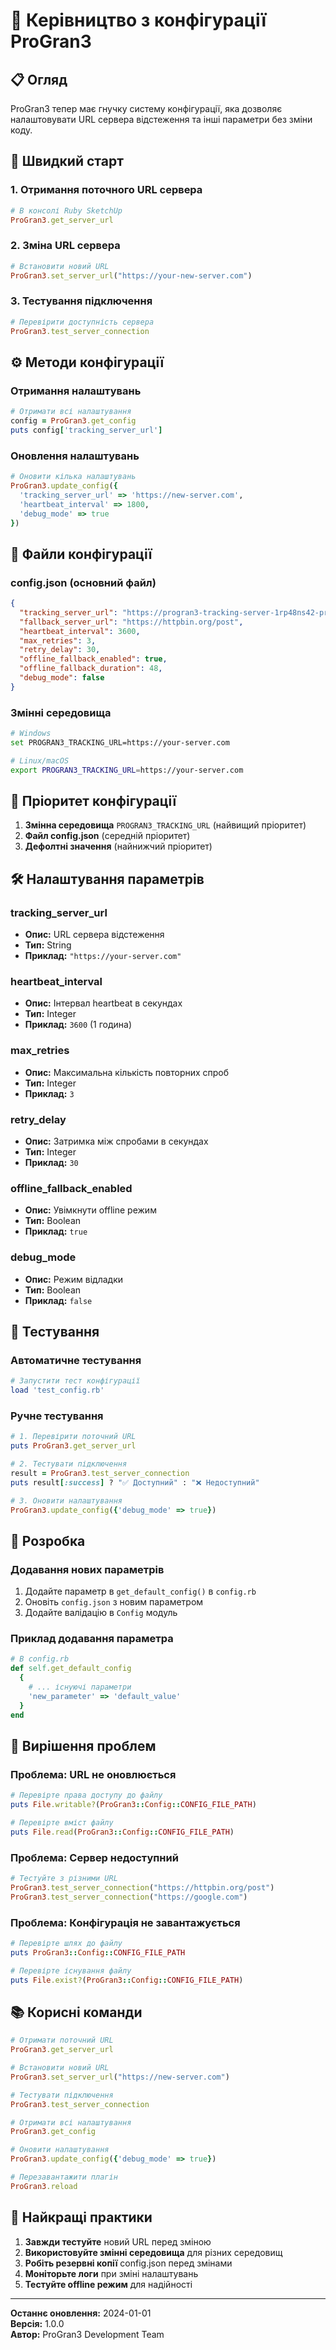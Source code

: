 # 🔧 Керівництво з конфігурації ProGran3

## 📋 Огляд

ProGran3 тепер має гнучку систему конфігурації, яка дозволяє налаштовувати URL сервера відстеження та інші параметри без зміни коду.

## 🚀 Швидкий старт

### 1. Отримання поточного URL сервера
```ruby
# В консолі Ruby SketchUp
ProGran3.get_server_url
```

### 2. Зміна URL сервера
```ruby
# Встановити новий URL
ProGran3.set_server_url("https://your-new-server.com")
```

### 3. Тестування підключення
```ruby
# Перевірити доступність сервера
ProGran3.test_server_connection
```

## ⚙️ Методи конфігурації

### **Отримання налаштувань**
```ruby
# Отримати всі налаштування
config = ProGran3.get_config
puts config['tracking_server_url']
```

### **Оновлення налаштувань**
```ruby
# Оновити кілька налаштувань
ProGran3.update_config({
  'tracking_server_url' => 'https://new-server.com',
  'heartbeat_interval' => 1800,
  'debug_mode' => true
})
```

## 📁 Файли конфігурації

### **config.json** (основний файл)
```json
{
  "tracking_server_url": "https://progran3-tracking-server-1rp48ns42-provis3ds-projects.vercel.app",
  "fallback_server_url": "https://httpbin.org/post",
  "heartbeat_interval": 3600,
  "max_retries": 3,
  "retry_delay": 30,
  "offline_fallback_enabled": true,
  "offline_fallback_duration": 48,
  "debug_mode": false
}
```

### **Змінні середовища**
```bash
# Windows
set PROGRAN3_TRACKING_URL=https://your-server.com

# Linux/macOS
export PROGRAN3_TRACKING_URL=https://your-server.com
```

## 🔄 Пріоритет конфігурації

1. **Змінна середовища** `PROGRAN3_TRACKING_URL` (найвищий пріоритет)
2. **Файл config.json** (середній пріоритет)
3. **Дефолтні значення** (найнижчий пріоритет)

## 🛠️ Налаштування параметрів

### **tracking_server_url**
- **Опис:** URL сервера відстеження
- **Тип:** String
- **Приклад:** `"https://your-server.com"`

### **heartbeat_interval**
- **Опис:** Інтервал heartbeat в секундах
- **Тип:** Integer
- **Приклад:** `3600` (1 година)

### **max_retries**
- **Опис:** Максимальна кількість повторних спроб
- **Тип:** Integer
- **Приклад:** `3`

### **retry_delay**
- **Опис:** Затримка між спробами в секундах
- **Тип:** Integer
- **Приклад:** `30`

### **offline_fallback_enabled**
- **Опис:** Увімкнути offline режим
- **Тип:** Boolean
- **Приклад:** `true`

### **debug_mode**
- **Опис:** Режим відладки
- **Тип:** Boolean
- **Приклад:** `false`

## 🧪 Тестування

### **Автоматичне тестування**
```ruby
# Запустити тест конфігурації
load 'test_config.rb'
```

### **Ручне тестування**
```ruby
# 1. Перевірити поточний URL
puts ProGran3.get_server_url

# 2. Тестувати підключення
result = ProGran3.test_server_connection
puts result[:success] ? "✅ Доступний" : "❌ Недоступний"

# 3. Оновити налаштування
ProGran3.update_config({'debug_mode' => true})
```

## 🔧 Розробка

### **Додавання нових параметрів**
1. Додайте параметр в `get_default_config()` в `config.rb`
2. Оновіть `config.json` з новим параметром
3. Додайте валідацію в `Config` модуль

### **Приклад додавання параметра**
```ruby
# В config.rb
def self.get_default_config
  {
    # ... існуючі параметри
    'new_parameter' => 'default_value'
  }
end
```

## 🚨 Вирішення проблем

### **Проблема: URL не оновлюється**
```ruby
# Перевірте права доступу до файлу
puts File.writable?(ProGran3::Config::CONFIG_FILE_PATH)

# Перевірте вміст файлу
puts File.read(ProGran3::Config::CONFIG_FILE_PATH)
```

### **Проблема: Сервер недоступний**
```ruby
# Тестуйте з різними URL
ProGran3.test_server_connection("https://httpbin.org/post")
ProGran3.test_server_connection("https://google.com")
```

### **Проблема: Конфігурація не завантажується**
```ruby
# Перевірте шлях до файлу
puts ProGran3::Config::CONFIG_FILE_PATH

# Перевірте існування файлу
puts File.exist?(ProGran3::Config::CONFIG_FILE_PATH)
```

## 📚 Корисні команди

```ruby
# Отримати поточний URL
ProGran3.get_server_url

# Встановити новий URL
ProGran3.set_server_url("https://new-server.com")

# Тестувати підключення
ProGran3.test_server_connection

# Отримати всі налаштування
ProGran3.get_config

# Оновити налаштування
ProGran3.update_config({'debug_mode' => true})

# Перезавантажити плагін
ProGran3.reload
```

## 🎯 Найкращі практики

1. **Завжди тестуйте** новий URL перед зміною
2. **Використовуйте змінні середовища** для різних середовищ
3. **Робіть резервні копії** config.json перед змінами
4. **Моніторьте логи** при зміні налаштувань
5. **Тестуйте offline режим** для надійності

---

**Останнє оновлення:** 2024-01-01  
**Версія:** 1.0.0  
**Автор:** ProGran3 Development Team
